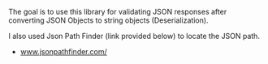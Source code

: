 The goal is to use this library for validating JSON responses after converting JSON Objects to string objects (Deserialization).

I also used Json Path Finder (link provided below) to locate the JSON path.
- www.jsonpathfinder.com/
